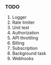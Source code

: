 ### TODO
1. Logger
2. Rate limiter
3. Unit test
4. Authorization
5. API throttling
6. Billing
7. Subscription
8. Background task
9. Webhooks